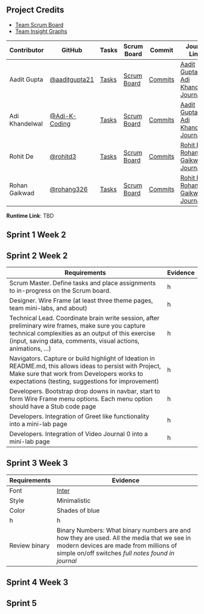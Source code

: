## Project Credits

- [Team Scrum Board](https://github.com/aaditgupta21/flask_portfolio/projects/1)
- [Team Insight Graphs](https://github.com/aaditgupta21/flask_portfolio/graphs/contributors)


Contributor | GitHub | Tasks | Scrum Board | Commit | Journal Links
----------- | ----------- | ------------- | ------------- | ------------- | -------------
Aadit Gupta | [@aaditgupta21](https://github.com/aaditgupta21) | [Tasks](https://github.com/aaditgupta21/flask_portfolio/issues) | [Scrum Board](https://github.com/aaditgupta21/flask_portfolio/projects/1)  | [Commits](https://github.com/aaditgupta21/flask_portfolio/commits/main?author=aaditgupta21) |[Aadit Gupta & Adi Khandelwal Journal](https://docs.google.com/document/d/18m2DBuJrDUOoWUPMxL7_-LjTvGnrwFLhQMYxaZReocM/edit?usp=sharing)
Adi Khandelwal | [@Adi-K-Coding](https://github.com/Adi-K-Coding) | [Tasks](https://github.com/aaditgupta21/flask_portfolio/issues) | [Scrum Board](https://github.com/aaditgupta21/flask_portfolio/projects/1) | [Commits](https://github.com/aaditgupta21/flask_portfolio/commits/main?author=Adi-K-Coding) | [Aadit Gupta & Adi Khandelwal Journal](https://docs.google.com/document/d/18m2DBuJrDUOoWUPMxL7_-LjTvGnrwFLhQMYxaZReocM/edit?usp=sharing)
Rohit De | [@rohitd3](https://github.com/rohitd3) | [Tasks](https://github.com/aaditgupta21/flask_portfolio/issues) | [Scrum Board](https://github.com/aaditgupta21/flask_portfolio/projects/1) | [Commits](https://github.com/aaditgupta21/flask_portfolio/commits/main?author=rohitd3) | [Rohit De & Rohan Gaikwad Journal](https://docs.google.com/document/d/1c5PIYwjII7IuVlCnkpn-ORHjwLj-XQIN5B2BWxP6aOw/edit?usp=sharing)
Rohan Gaikwad | [@rohang326](https://github.com/rohang326) | [Tasks](https://github.com/aaditgupta21/flask_portfolio/issues) | [Scrum Board](https://github.com/aaditgupta21/flask_portfolio/projects/1) | [Commits](https://github.com/aaditgupta21/flask_portfolio/commits/main?author=rohang326) | [Rohit De & Rohan Gaikwad Journal](https://docs.google.com/document/d/1c5PIYwjII7IuVlCnkpn-ORHjwLj-XQIN5B2BWxP6aOw/edit?usp=sharing)





**Runtime Link**: TBD

## Sprint 1 Week 2


## Sprint 2 Week 2

Requirements | Evidence |
----------- | ----------- |
Scrum Master. Define tasks and place assignments to in-progress on the Scrum board.  | h |
Designer. Wire Frame (at least three theme pages, team mini-labs, and about) | h |
Technical Lead. Coordinate brain write session, after preliminary wire frames, make sure you capture technical complexities as an output of this exercise (input, saving data, comments, visual actions, animations, ...) | h |
Navigators. Capture or build highlight of Ideation in README.md, this allows ideas to persist with Project,  Make sure that work from Developers works to expectations (testing, suggestions for improvement) | h |
Developers. Bootstrap drop downs in navbar, start to form Wire Frame menu options.  Each menu option should have a Stub code page | h |
Developers. Integration of Greet like functionality into a mini-lab page | h |
Developers. Integration of Video Journal 0 into a mini-lab page | h |


## Sprint 3 Week 3

Requirements | Evidence |
----------- | ----------- |
Font | [Inter](https://fonts.google.com/specimen/Inter?query=Inter) |
Style | Minimalistic |
Color | Shades of blue |
h | h |
Review binary | Binary Numbers: What binary numbers are and how they are used. All the media that we see in modern devices are made from millions of simple on/off switches *full notes found in journal*|



## Sprint 4 Week 3


## Sprint 5

